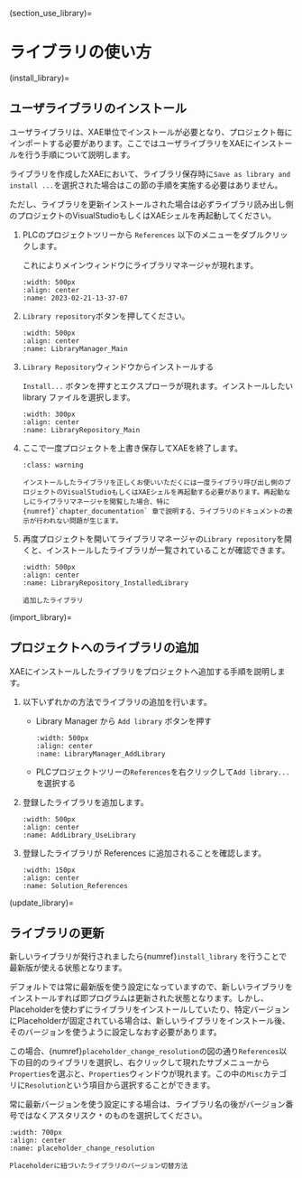 (section_use_library)=
# ライブラリの使い方

(install_library)=
## ユーザライブラリのインストール

ユーザライブラリは、XAE単位でインストールが必要となり、プロジェクト毎にインポートする必要があります。ここではユーザライブラリをXAEにインストールを行う手順について説明します。

ライブラリを作成したXAEにおいて、ライブラリ保存時に`Save as library and install ...`を選択された場合はこの節の手順を実施する必要はありません。

ただし、ライブラリを更新インストールされた場合は必ずライブラリ読み出し側のプロジェクトのVisualStudioもしくはXAEシェルを再起動してください。

1. PLCのプロジェクトツリーから `References` 以下のメニューをダブルクリックします。

    これによりメインウィンドウにライブラリマネージャが現れます。

    ```{image} assets/2023-02-21-13-37-07.png
    :width: 500px
    :align: center
    :name: 2023-02-21-13-37-07
    ```

2. `Library repository`ボタンを押してください。

    ```{image} assets/LibraryManager_Main.png
    :width: 500px
    :align: center
    :name: LibraryManager_Main
    ```

3. `Library Repository`ウィンドウからインストールする  

    `Install...` ボタンを押すとエクスプローラが現れます。インストールしたい library ファイルを選択します。

    ```{image} assets/LibraryRepository_Main.png
    :width: 300px
    :align: center
    :name: LibraryRepository_Main
    ```

4. ここで一度プロジェクトを上書き保存してXAEを終了します。

    ```{admonition} 警告
    :class: warning

    インストールしたライブラリを正しくお使いいただくには一度ライブラリ呼び出し側のプロジェクトのVisualStudioもしくはXAEシェルを再起動する必要があります。再起動なしにライブラリマネージャを閲覧した場合、特に{numref}`chapter_documentation` 章で説明する、ライブラリのドキュメントの表示が行われない問題が生じます。
    ```

5. 再度プロジェクトを開いてライブラリマネージャの`Library repository`を開くと、インストールしたライブラリが一覧されていることが確認できます。

    ```{figure} assets/LibraryRepository_InstalledLibrary.png
    :width: 500px
    :align: center
    :name: LibraryRepository_InstalledLibrary

    追加したライブラリ
    ```

(import_library)=
## プロジェクトへのライブラリの追加

XAEにインストールしたライブラリをプロジェクトへ追加する手順を説明します。

1. 以下いずれかの方法でライブラリの追加を行います。

   * Library Manager から `Add library` ボタンを押す
    
        ```{image} assets/LibraryManager_AddLibrary.png
        :width: 500px
        :align: center
        :name: LibraryManager_AddLibrary
        ```
   * PLCプロジェクトツリーの`References`を右クリックして`Add library...`を選択する


3. 登録したライブラリを追加します。

    ```{image} assets/AddLibrary_UseLibrary.png
    :width: 500px
    :align: center
    :name: AddLibrary_UseLibrary
    ```
    
4. 登録したライブラリが References に追加されることを確認します。

    ```{image} assets/Solution_References.png
    :width: 150px
    :align: center
    :name: Solution_References
    ```

(update_library)=
## ライブラリの更新

新しいライブラリが発行されましたら{numref}`install_library` を行うことで最新版が使える状態となります。

デフォルトでは常に最新版を使う設定になっていますので、新しいライブラリをインストールすれば即プログラムは更新された状態となります。しかし、Placeholderを使わずにライブラリをインストールしていたり、特定バージョンにPlaceholderが固定されている場合は、新しいライブラリをインストール後、そのバージョンを使うように設定しなおす必要があります。

この場合、{numref}`placeholder_change_resolution`の図の通り`References`以下の目的のライブラリを選択し、右クリックして現れたサブメニューから`Properties`を選ぶと、`Properties`ウィンドウが現れます。この中の`Misc`カテゴリに`Resolution`という項目から選択することができます。

常に最新バージョンを使う設定にする場合は、ライブラリ名の後がバージョン番号ではなくアスタリスク `*` のものを選択してください。

```{figure} assets/2023-03-02-16-13-13.png
:width: 700px
:align: center
:name: placeholder_change_resolution

Placeholderに紐づいたライブラリのバージョン切替方法
```
